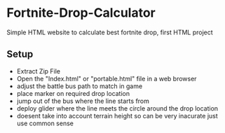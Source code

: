 # Fortnite-Drop-Calculator
Simple HTML website to calculate best fortnite drop, first HTML project

## Setup
- Extract Zip File
- Open the "Index.html" or "portable.html" file in a web browser
- adjust the battle bus path to match in game
- place marker on required drop location
- jump out of the bus where the line starts from
- deploy glider where the line meets the circle around the drop location
- doesent take into account terrain height so can be very inacurate just use common sense
